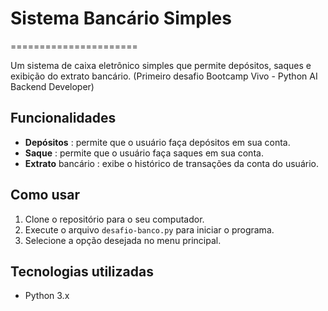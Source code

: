 # Sistema Bancário Simples
======================

Um sistema de caixa eletrônico simples que permite depósitos, saques e exibição do extrato bancário.
(Primeiro desafio Bootcamp Vivo - Python AI Backend Developer)

## Funcionalidades

* **Depósitos** : permite que o usuário faça depósitos em sua conta.
* **Saque** : permite que o usuário faça saques em sua conta.
* **Extrato** bancário : exibe o histórico de transações da conta do usuário.

## Como usar

1. Clone o repositório para o seu computador.
2. Execute o arquivo `desafio-banco.py` para iniciar o programa.
3. Selecione a opção desejada no menu principal.

## Tecnologias utilizadas

* Python 3.x
